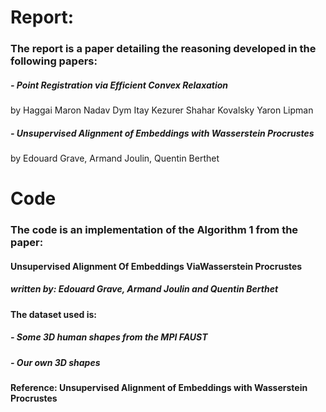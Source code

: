 # Report:

### The report is a paper detailing the reasoning developed in the following papers:

##### - Point Registration via Efficient Convex Relaxation
by Haggai Maron Nadav Dym Itay Kezurer Shahar Kovalsky Yaron Lipman

##### - Unsupervised Alignment of Embeddings with Wasserstein Procrustes
by Edouard Grave, Armand Joulin, Quentin Berthet

# Code
### The code is an implementation of the Algorithm 1 from the paper:
#### **Unsupervised Alignment Of Embeddings ViaWasserstein Procrustes**
##### written by: Edouard Grave, Armand Joulin and Quentin Berthet


#### The dataset used is:
##### - Some 3D human shapes from the MPI FAUST 
##### - Our own 3D shapes


**Reference: Unsupervised Alignment of Embeddings with Wasserstein Procrustes**
